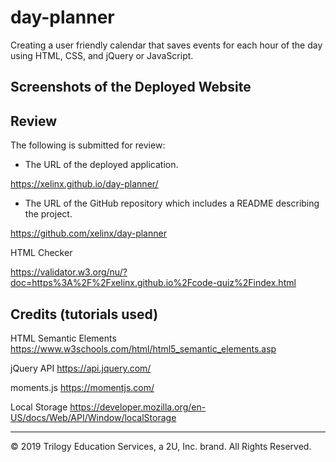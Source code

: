 # day-planner

Creating a user friendly calendar that saves events for each hour of the day using HTML, CSS, and jQuery or JavaScript.

## Screenshots of the Deployed Website


## Review

The following is submitted for review:

* The URL of the deployed application.

https://xelinx.github.io/day-planner/

* The URL of the GitHub repository which includes a README describing the project.

https://github.com/xelinx/day-planner

HTML Checker

https://validator.w3.org/nu/?doc=https%3A%2F%2Fxelinx.github.io%2Fcode-quiz%2Findex.html

## Credits (tutorials used)

HTML Semantic Elements https://www.w3schools.com/html/html5_semantic_elements.asp

jQuery API https://api.jquery.com/

moments.js https://momentjs.com/

Local Storage https://developer.mozilla.org/en-US/docs/Web/API/Window/localStorage
- - -
© 2019 Trilogy Education Services, a 2U, Inc. brand. All Rights Reserved.
